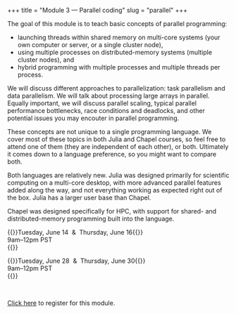 +++
title = "Module 3 — Parallel coding"
slug = "parallel"
+++

The goal of this module is to teach basic concepts of parallel programming:

- launching threads within shared memory on multi-core systems (your own computer or server, or a single cluster node),
- using multiple processes on distributed-memory systems (multiple cluster nodes), and
- hybrid programming with multiple processes and multiple threads per process.

We will discuss different approaches to parallelization: task parallelism and data parallelism. We will talk about
processing large arrays in parallel. Equally important, we will discuss parallel scaling, typical parallel performance
bottlenecks, race conditions and deadlocks, and other potential issues you may encouter in parallel programming.

These concepts are not unique to a single programming language. We cover most of these topics in both Julia and Chapel
courses, so feel free to attend one of them (they are independent of each other), or both. Ultimately it comes down to a
language preference, so you might want to compare both.

Both languages are relatively new. Julia was designed primarily for scientific computing on a multi-core desktop, with
more advanced parallel features added along the way, and not everything working as expected right out of the box. Julia
has a larger user base than Chapel.

Chapel was designed specifically for HPC, with support for shared- and distributed-memory programming built into the
language.

{{<cor>}}Tuesday, June 14 &nbsp;&&nbsp; Thursday, June 16{{</cor>}} \
9am–12pm PST\
{{<c link="/parallel_chapel" topic="Parallel programming in Chapel" >}}

{{<cor>}}Tuesday, June 28 &nbsp;&&nbsp; Thursday, June 30{{</cor>}} \
9am–12pm PST\
{{<c link="/parallel_julia" topic="Parallel computing in Julia" >}}

<!-- #+BEGIN_export html -->
<!-- <a href="https://www.eventbrite.ca/e/149982540817" target="_blank">Click here</a> to register for this module. -->
<!-- #+END_export -->

&nbsp;

[Click here](xxx) to register for this module.
